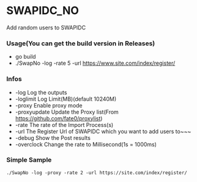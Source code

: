# SWAPIDC_NO
Add random users to SWAPIDC

### Usage(You can get the build version in Releases)
* go build
* ./SwapNo -log -rate 5 -url https://www.site.com/index/register/

### Infos
* -log Log the outputs
* -loglimit Log Limit(MB)(default 10240M)
* -proxy Enable proxy mode
* -proxyupdate Update the Proxy list(From https://github.com/fate0/proxylist)
* -rate The rate of the Import Process(s)
* -url The Register Url of SWAPIDC which you want to add users to~~~
* -debug Show the Post results
* -overclock Change the rate to Millisecond(1s = 1000ms)

### Simple Sample
```./SwapNo -log -proxy -rate 2 -url https://site.com/index/register/```